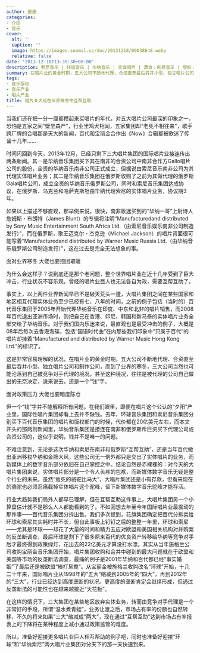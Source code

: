 ```yaml
---
author: 墨墨
categories:
- 介绍
- 音乐
cover:
  alt: ''
  caption: ''
  image: https://images.soomal.cc/doc/20131218/00038648.webp
  relative: false
date: '2013-12-18T13:39:30+08:00'
description: 索尼音乐 | 环球音乐 | 华纳音乐 | 实体唱片 | 源自：网易音乐 | 版权：转载 |  平均/总评分：10.00/10
summary: 在唱片业的黄金时期，五大公司不断地代理、合资直至最后吞并小型、独立唱片公司和制作公司，而到了业界的寒冬，三大公司当然也可能沦落到自己被竞争对手代理的境况，甚至这种境况，往往是被代理的公司自己做出的无奈决定，说来说去，还是一个“钱”字……
tags:
- 音乐版权
- 音乐产业
- 唱片产业
title: 唱片业大佬在业界寒冬中互帮互助
---
```


当我们还在把一分一厘都攒起来买唱片的年代，对五大唱片公司最深的印象之一，恐怕是五家之间“壁垒森严”，行业里鸡犬相闻，五家集团却“老死不相往来”，歌手跨厂牌的合唱那是天大的新闻，百代和宝丽金合作出《Now》合辑都被歌迷了传诵十几年……

时间闪回到今天，2013年12月，已经只剩下三大唱片集团的国际唱片业接连传出两条新闻。其一是华纳音乐集团买下其在南非的合资公司中南非合作方Gallo唱片公司的股份，全资的华纳音乐南非公司正式成立，但据说由索尼音乐南非公司为其代理实体唱片业务；其二是华纳音乐集团在俄罗斯收购了之前为其做代理的俄罗斯Gala唱片公司，成立全资的华纳音乐俄罗斯公司，同时和索尼音乐集团达成协议，在俄罗斯、乌克兰和哈萨克斯坦由华纳代理索尼的实体唱片业务，协议期3年。

如果以上描述不够直观，那举例来说，很快，南非歌迷买到的“华纳一哥”上尉诗人詹姆斯・布朗特（James Blunt）的专辑将注明“Manufacturedand distributed by Sony Music Entertainment South Africa Ltd.（由索尼音乐娱乐南非公司制造发行）”，而在俄罗斯，歌王迈克尔・杰克逊（Michael Jackson）的唱片背面很可能写着“Manufacturedand distributed by Warner Music Russia Ltd.（由华纳音乐俄罗斯公司制造发行）”，这在过去是完全无法想象的事。

面对业界寒冬 大佬也要抱团取暖

为什么会这样子？说到底还是那个老问题，整个世界唱片业在近十几年受到了巨大冲击，行业状况不容乐观，曾经的唱片业巨人也无法各自为政，需要互帮互助了。

事实上，以上两件业界新闻早已不是破天荒头一遭，大唱片集团之间在某些国家和地区相互代理实体业务至少已经有七、八年的时间，之前的例子包括（当时的）百代音乐集团于2005年开始代理华纳音乐在印度、中东和北非的唱片销售，而2008年百代退出亚洲市场时，则把自己在香港、印尼、韩国和新马泰的实体唱片业务全部交给了华纳音乐。对于我们国内乐迷来说，最直观也是最受冲击的例子，大概是08年后每次去香港淘碟，包括“国语时代曲”在内那些我们印象中“只属于百代”的唱片却挂着“Manufactured and distributed by Warner Music Hong Kong Ltd.”的标识了。

这是非常容易理解的状况，在唱片业的黄金时期，五大公司不断地代理、合资直至最后吞并小型、独立唱片公司和制作公司，而到了业界的寒冬，三大公司当然也可能沦落到自己被竞争对手代理的境况，甚至这种境况，往往是被代理的公司自己做出的无奈决定，说来说去，还是一个“钱”字。

面对政策压力 大佬也要暗度陈仓

但一个“钱”字并不能解释所有问题。在我们眼里，即便在唱片这个公认的“夕阳”产业里，国际性唱片集团却看上去并不缺钱。去年，环球音乐集团和索尼音乐集团分别买下百代音乐集团的唱片和版权部门的时候，代价都在20亿美元左右，而本文开头的那两则新闻里，华纳音乐集团是接连在南非和俄罗斯斥巨资买下代理公司或合资公司的，这似乎说明，钱并不是唯一的问题。

不难注意到，无论是这次华纳和索尼在南非和俄罗斯“互帮互助”，还是当年百代撤出亚洲移权华纳和金牌大风，这些公司无一例外都只是交出了实体唱片的业务，而新媒体上的数字音乐部分依旧在自己掌控之中。结论自然是赤裸裸的：对今天的大唱片集团来说，实体唱片部分是一个令人头疼的包袱，而新媒体数字音乐无疑是整个行业的未来。虽然“瘦死的骆驼比马大”，大唱片集团还是小有存款，但看来现在的骆驼也必须忍痛截掉实体唱片这个驼峰，留下新媒体数字音乐驼峰才能存活。

行业大趋势我们局外人都早已理解，但在互帮互助这件事上，大唱片集团另一个小算盘估计就不是那么人人都能看到的了。不如回想去年至今年国际唱片业最震动的那件事――百代音乐集团分拆出售。我们多次提到，花旗集团确定把百代分拆卖给环球和索尼其实耗时并不长，但自此事板上钉钉之后的整整一年里，环球和索尼――尤其是环球――却花了大量的时间和精力去应对欧盟和美国相关机构对并购案的反垄断调查，最后环球是割下了很多原来百代的优良资产转移给华纳等竞争对手后才最终得到政策绿灯，花出去的22亿美元才算没打水漂。其实从当年施格兰公司收购宝丽金音乐集团开始，唱片集团收购和合并中碰到的最大问题就在于欧盟和美国等市场的反垄断法调查，最痛的例子是2001年华纳和百代都已经“事实婚姻”了最后还是被欧盟“棒打鸳鸯”。从宝丽金被施格兰收购改名“环球”开始，十几二十年来，国际唱片业从1998年的“五大”缩减到2005年的“四大”，再到2012年的“三大”，行业已经达到高度垄断的状况。更高度的垄断肯定会继续形成，但通过反垄断法的可能性也在越来越接近“天花板”。

在这样的情况下，三大集团在某些地区放弃实体业务，转而由竞争对手代理是一个非常好的手段，所谓“温水煮青蛙”，业务让渡之后，市场占有率的份额也自然转移，不久的将来如果“三大”缩减成“两大”，现在通过“互帮互助”达到市场占有率报表上的下降将在某种程度上减小通过政策监管的难度。

所以，准备好迎接更多唱片业巨人相互帮助的例子吧，同时也准备好迎接“环球”和“华纳索尼”两大唱片业集团对分天下的那一天快速到来。